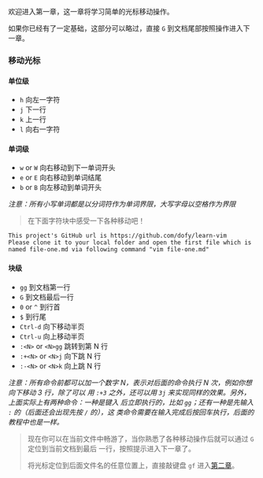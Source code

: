 欢迎进入第一章，这一章将学习简单的光标移动操作。

如果你已经有了一定基础，这部分可以略过，直接 ```G``` 到文档尾部按照操作进入下一章。

### 移动光标

#### 单位级
- ```h``` 向左一字符
- ```j``` 下一行
- ```k``` 上一行
- ```l``` 向右一字符

#### 单词级
- ```w``` or ```W``` 向右移动到下一单词开头
- ```e``` or ```E``` 向右移动到单词结尾
- ```b``` or ```B``` 向左移动到单词开头

_注意：所有小写单词都是以分词符作为单词界限，大写字母以空格作为界限_

> 在下面字符块中感受一下各种移动吧！

```
This project's GitHub url is https://github.com/dofy/learn-vim
Please clone it to your local folder and open the first file which is
named file-one.md via following command "vim file-one.md"
```

#### 块级
- ```gg``` 到文档第一行
- ```G``` 到文档最后一行
- ```0``` or ```^``` 到行首
- ```$``` 到行尾
- ```Ctrl-d``` 向下移动半页
- ```Ctrl-u``` 向上移动半页
- ```:<N>``` or ```<N>gg``` 跳转到第 N 行
- ```:+<N>``` or ```<N>j``` 向下跳 N 行
- ```:-<N>``` or ```<N>k``` 向上跳 N 行

_注意：所有命令前都可以加一个数字 N，表示对后面的命令执行 N 次，例如你想向下移动 3 行，除了可以
用 ```:+3``` 之外，还可以用 ```3j``` 来实现同样的效果。另外，上面实际上有两种命令：一种是键入
后立即执行的，比如 ```gg```；还有一种是先输入 ```:``` 的（后面还会出现先按 ```/``` 的），这
类命令需要在输入完成后按回车执行，后面的教程中也是一样。_

> 现在你可以在当前文件中畅游了，当你熟悉了各种移动操作后就可以通过 ```G``` 定位到当前文档到最后
> 一行，按照提示进入下一章了。
>
> 将光标定位到后面文件名的任意位置上，直接敲键盘 ```gf``` 进入[第二章](file-two.md)。
